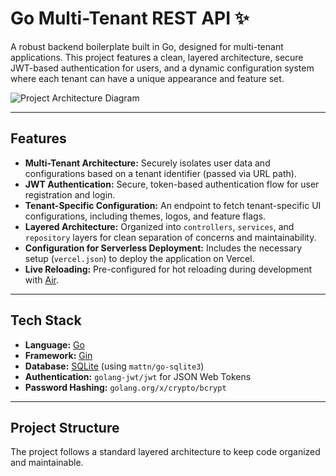 # Go Multi-Tenant REST API ✨

A robust backend boilerplate built in Go, designed for multi-tenant applications. This project features a clean, layered architecture, secure JWT-based authentication for users, and a dynamic configuration system where each tenant can have a unique appearance and feature set.

![Project Architecture Diagram](https://storage.googleapis.com/gweb-cloud-storage-images/generative-ai/rest/layered-architecture-diagram.png)

---

## Features

* **Multi-Tenant Architecture:** Securely isolates user data and configurations based on a tenant identifier (passed via URL path).
* **JWT Authentication:** Secure, token-based authentication flow for user registration and login.
* **Tenant-Specific Configuration:** An endpoint to fetch tenant-specific UI configurations, including themes, logos, and feature flags.
* **Layered Architecture:** Organized into `controllers`, `services`, and `repository` layers for clean separation of concerns and maintainability.
* **Configuration for Serverless Deployment:** Includes the necessary setup (`vercel.json`) to deploy the application on Vercel.
* **Live Reloading:** Pre-configured for hot reloading during development with [Air](https://github.com/cosmtrek/air).

---

## Tech Stack

* **Language:** [Go](https://golang.org/)
* **Framework:** [Gin](https://gin-gonic.com/)
* **Database:** [SQLite](https://www.sqlite.org/) (using `mattn/go-sqlite3`)
* **Authentication:** `golang-jwt/jwt` for JSON Web Tokens
* **Password Hashing:** `golang.org/x/crypto/bcrypt`

---



## Project Structure

The project follows a standard layered architecture to keep code organized and maintainable.

